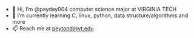 - 👋 Hi, I’m @payday004 computer science major at VIRGINIA TECH 
- 🌱 I’m currently learning C, linux, python, data structure/algorithms and more
- 📫 Reach me at peytond@vt.edu

<!---
payday004/payday004 is a ✨ special ✨ repository because its `README.md` (this file) appears on your GitHub profile.
You can click the Preview link to take a look at your changes.
--->
